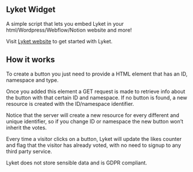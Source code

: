 ## Lyket Widget

A simple script that lets you embed Lyket in your html/Wordpress/Webflow/Notion website and more!

Visit [Lyket website](https://lyket.dev/docs/widget) to get started with Lyket.

## How it works

To create a button you just need to provide a HTML element that has an ID, namespace and type.

Once you added this element a GET request is made to retrieve info about the button with that certain ID and namespace. If no button is found, a new resource is created with the ID/namespace identifier.

Notice that the server will create a new resource for every different and unique identifier, so if you change ID or namespace the new button won’t inherit the votes.

Every time a visitor clicks on a button, Lyket will update the likes counter and flag that the visitor has already voted, with no need to signup to any third party service.

Lyket does not store sensible data and is GDPR compliant.
